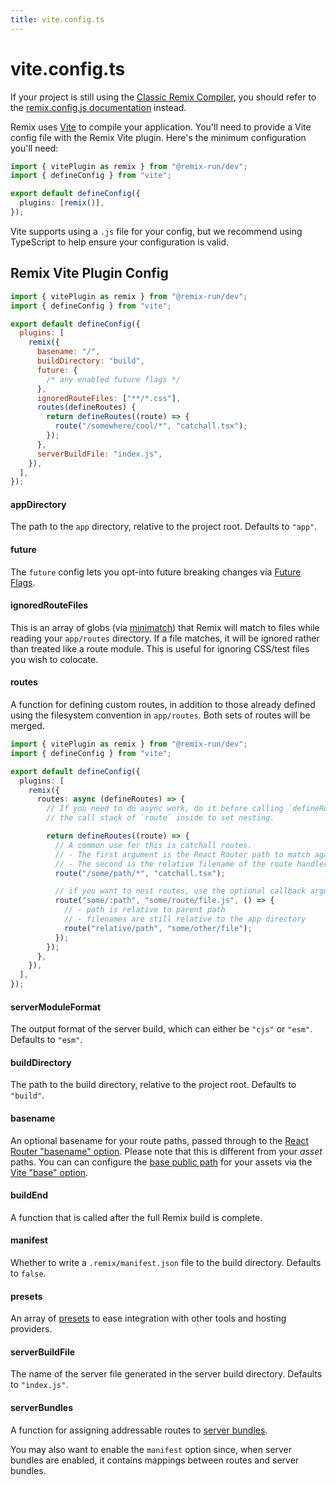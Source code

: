 ```yaml
---
title: vite.config.ts
---
```


# vite.config.ts

<docs-warning>If your project is still using the [Classic Remix Compiler][classic-remix-compiler], you should refer to the [remix.config.js documentation][remix-config] instead.</docs-warning>

Remix uses [Vite] to compile your application. You'll need to provide a Vite config file with the Remix Vite plugin. Here's the minimum configuration you'll need:

```ts filename=vite.config.ts
import { vitePlugin as remix } from "@remix-run/dev";
import { defineConfig } from "vite";

export default defineConfig({
  plugins: [remix()],
});
```

<docs-info>Vite supports using a `.js` file for your config, but we recommend using TypeScript to help ensure your configuration is valid.</docs-info>

## Remix Vite Plugin Config

```js filename=vite.config.ts
import { vitePlugin as remix } from "@remix-run/dev";
import { defineConfig } from "vite";

export default defineConfig({
  plugins: [
    remix({
      basename: "/",
      buildDirectory: "build",
      future: {
        /* any enabled future flags */
      },
      ignoredRouteFiles: ["**/*.css"],
      routes(defineRoutes) {
        return defineRoutes((route) => {
          route("/somewhere/cool/*", "catchall.tsx");
        });
      },
      serverBuildFile: "index.js",
    }),
  ],
});
```

#### appDirectory

The path to the `app` directory, relative to the project root. Defaults to
`"app"`.

#### future

The `future` config lets you opt-into future breaking changes via [Future Flags][future-flags].

#### ignoredRouteFiles

This is an array of globs (via [minimatch][minimatch]) that Remix will match to
files while reading your `app/routes` directory. If a file matches, it will be
ignored rather than treated like a route module. This is useful for ignoring
CSS/test files you wish to colocate.

#### routes

A function for defining custom routes, in addition to those already defined
using the filesystem convention in `app/routes`. Both sets of routes will be merged.

```ts filename=vite.config.ts
import { vitePlugin as remix } from "@remix-run/dev";
import { defineConfig } from "vite";

export default defineConfig({
  plugins: [
    remix({
      routes: async (defineRoutes) => {
        // If you need to do async work, do it before calling `defineRoutes`, we use
        // the call stack of `route` inside to set nesting.

        return defineRoutes((route) => {
          // A common use for this is catchall routes.
          // - The first argument is the React Router path to match against
          // - The second is the relative filename of the route handler
          route("/some/path/*", "catchall.tsx");

          // if you want to nest routes, use the optional callback argument
          route("some/:path", "some/route/file.js", () => {
            // - path is relative to parent path
            // - filenames are still relative to the app directory
            route("relative/path", "some/other/file");
          });
        });
      },
    }),
  ],
});
```

#### serverModuleFormat

The output format of the server build, which can either be `"cjs"` or `"esm"`.
Defaults to `"esm"`.

#### buildDirectory

The path to the build directory, relative to the project root. Defaults to
`"build"`.

#### basename

An optional basename for your route paths, passed through to the [React Router "basename" option][rr-basename]. Please note that this is different from your _asset_ paths. You can can configure the [base public path][vite-public-base-path] for your assets via the [Vite "base" option][vite-base].

#### buildEnd

A function that is called after the full Remix build is complete.

#### manifest

Whether to write a `.remix/manifest.json` file to the build directory. Defaults
to `false`.

#### presets

An array of [presets] to ease integration with other tools and hosting providers.

#### serverBuildFile

The name of the server file generated in the server build directory. Defaults to `"index.js"`.

#### serverBundles

A function for assigning addressable routes to [server bundles][server-bundles].

You may also want to enable the `manifest` option since, when server bundles are enabled, it contains mappings between routes and server bundles.

[classic-remix-compiler]: ../guides/vite#classic-remix-compiler-vs-remix-vite
[remix-config]: ./remix-config
[vite]: https://vitejs.dev
[future-flags]: ../start/future-flags
[minimatch]: https://npm.im/minimatch
[presets]: ../guides/presets
[server-bundles]: ../guides/server-bundles
[rr-basename]: https://reactrouter.com/routers/create-browser-router#basename
[vite-public-base-path]: https://vitejs.dev/config/shared-options.html#base
[vite-base]: https://vitejs.dev/config/shared-options.html#base
